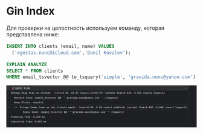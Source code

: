 # Gin Index

Для проверки на целостность используем команду, которая представлена ниже: 

```sql
INSERT INTO clients (email, name) VALUES 
  ('egestas.nunc@icloud.com','Danil Kovalev');
```


```sql
EXPLAIN ANALYZE
SELECT * FROM clients 
WHERE email_tsvector @@ to_tsquery('simple', 'gravida.nunc@yahoo.com');
```

![img.png](images/1.png)